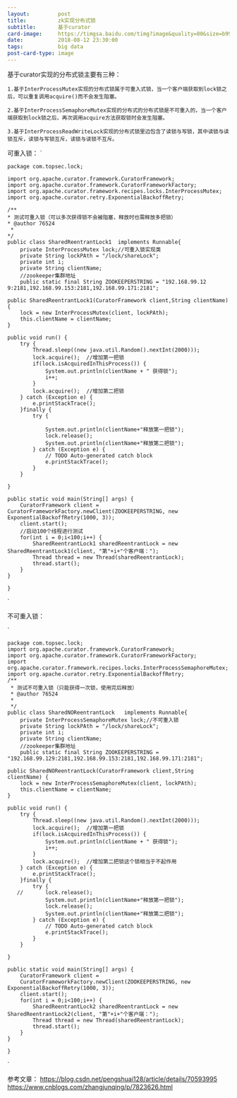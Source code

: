 ```yaml
---
layout:         post
title:          zk实现分布式锁
subtitle:       基于curator
card-image:     https://timgsa.baidu.com/timg?image&quality=80&size=b9999_10000&sec=1534097866065&di=e2a88a2fe9b9fc29ff2bce5f0f7caf73&imgtype=0&src=http%3A%2F%2Fpic.58pic.com%2F58pic%2F15%2F49%2F24%2F93A58PICN7Q_1024.png
date:           2018-08-12 23:30:00
tags:           big data
post-card-type: image
---
```


基于curator实现的分布式锁主要有三种：

    1.基于InterProcessMutex实现的分布式锁属于可重入式锁，当一个客户端获取到lock锁之后，可以重复调用acquire()而不会发生阻塞。
    
    2.基于InterProcessSemaphoreMutex实现的分布式的分布式锁是不可重入的，当一个客户端获取到lock锁之后，再次调用acquire方法获取锁时会发生阻塞。
    
    3.基于InterProcessReadWriteLock实现的分布式锁里边包含了读锁与写锁，其中读锁与读锁互斥，读锁与写锁互斥，读锁与读锁不互斥。
    
    
可重入锁：
`
     
	package com.topsec.lock;

	import org.apache.curator.framework.CuratorFramework;
	import org.apache.curator.framework.CuratorFrameworkFactory;
	import org.apache.curator.framework.recipes.locks.InterProcessMutex;
	import org.apache.curator.retry.ExponentialBackoffRetry;

	/**
 	* 测试可重入锁（可以多次获得锁不会被阻塞，释放时也需释放多把锁）
 	* @author 76524
	 *
 	*/
	public class SharedReentrantLock1  implements Runnable{
    	private InterProcessMutex lock;//可重入锁实现类
    	private String lockPAth = "/lock/shareLock";
    	private int i;
    	private String clientName;
    	//zookeeper集群地址
    	public static final String ZOOKEEPERSTRING = "192.168.99.12    	9:2181,192.168.99.153:2181,192.168.99.171:2181";
    
    public SharedReentrantLock1(CuratorFramework client,String clientName) {
        lock = new InterProcessMutex(client, lockPAth);
        this.clientName = clientName;
    }
    
    public void run() {
        try {
            Thread.sleep((new java.util.Random().nextInt(2000)));
            lock.acquire();  //增加第一把锁
            if(lock.isAcquiredInThisProcess()) {
                System.out.println(clientName + " 获得锁");
                i++;
            }
            lock.acquire();  //增加第二把锁
        } catch (Exception e) {
            e.printStackTrace();
        }finally {
            try {
                
                System.out.println(clientName+"释放第一把锁");
                lock.release();
                System.out.println(clientName+"释放第二把锁");
            } catch (Exception e) {
                // TODO Auto-generated catch block
                e.printStackTrace();
            }
        }
        
    }
    
    public static void main(String[] args) {
        CuratorFramework client = CuratorFrameworkFactory.newClient(ZOOKEEPERSTRING, new ExponentialBackoffRetry(1000, 3));
        client.start();
        //启动100个线程进行测试
        for(int i = 0;i<100;i++) {
            SharedReentrantLock1 sharedReentrantLock = new SharedReentrantLock1(client, "第"+i+"个客户端：");
            Thread thread = new Thread(sharedReentrantLock);
            thread.start();
        }
    }
    
	}
`
    
不可重入锁：

`

    package com.topsec.lock;
    import org.apache.curator.framework.CuratorFramework;
    import org.apache.curator.framework.CuratorFrameworkFactory;
    import org.apache.curator.framework.recipes.locks.InterProcessSemaphoreMutex;
    import org.apache.curator.retry.ExponentialBackoffRetry;
    /**
     * 测试不可重入锁（只能获得一次锁，使用完后释放）
     * @author 76524
     *
     */
    public class SharedNOReentrantLock   implements Runnable{
        private InterProcessSemaphoreMutex lock;//不可重入锁
        private String lockPAth = "/lock/shareLock";
        private int i;
        private String clientName;
        //zookeeper集群地址
        public static final String ZOOKEEPERSTRING =   	"192.168.99.129:2181,192.168.99.153:2181,192.168.99.171:2181";
    
    public SharedNOReentrantLock(CuratorFramework client,String clientName) {
        lock = new InterProcessSemaphoreMutex(client, lockPAth);
        this.clientName = clientName;
    }
    
    public void run() {
        try {
            Thread.sleep((new java.util.Random().nextInt(2000)));
            lock.acquire();  //增加第一把锁
            if(lock.isAcquiredInThisProcess()) {
                System.out.println(clientName + " 获得锁");
                i++;
            }
            lock.acquire();  //增加第二把锁这个锁相当于不起作用
        } catch (Exception e) {
            e.printStackTrace();
        }finally {
            try {
       //       lock.release();
                System.out.println(clientName+"释放第一把锁");
                lock.release();
                System.out.println(clientName+"释放第二把锁");
            } catch (Exception e) {
                // TODO Auto-generated catch block
                e.printStackTrace();
            }
        }
        
    }
    
    public static void main(String[] args) {
        CuratorFramework client = 		
        CuratorFrameworkFactory.newClient(ZOOKEEPERSTRING, new 	ExponentialBackoffRetry(1000, 3));
        client.start();
        for(int i = 0;i<100;i++) {
            SharedReentrantLock2 sharedReentrantLock = new 	SharedReentrantLock2(client, "第"+i+"个客户端：");
            Thread thread = new Thread(sharedReentrantLock);
            thread.start();
        }
    }
    
    }

`
    
    
参考文章：
https://blog.csdn.net/pengshuai128/article/details/70593995
https://www.cnblogs.com/zhangjunqing/p/7823626.html